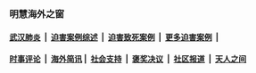 
### 明慧海外之窗

####  [武汉肺炎](indexes/365.md?t=02231600) &nbsp;|&nbsp;  [迫害案例综述](indexes/328.md?t=02231600) &nbsp;|&nbsp; [迫害致死案例](indexes/277.md?t=02231600)  &nbsp;|&nbsp; [更多迫害案例](indexes/81.md?t=02231600)  &nbsp;|&nbsp; 
####  [时事评论](indexes/19.md?t=02231600) &nbsp;|&nbsp; [海外简讯](indexes/245.md?t=02231600)&nbsp;|&nbsp;  [社会支持](indexes/140.md?t=02231600) &nbsp;|&nbsp; [褒奖决议](indexes/282.md?t=02231600) &nbsp;|&nbsp; [社区报道](indexes/91.md?t=02231600)  &nbsp;|&nbsp; [天人之间](indexes/78.md?t=02231600) 

